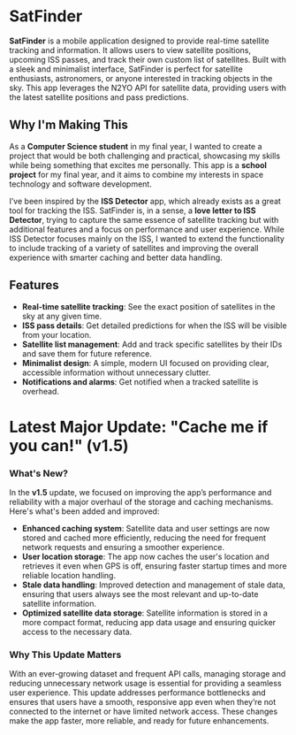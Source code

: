 # SatFinder

**SatFinder** is a mobile application designed to provide real-time satellite tracking and information. It allows users to view satellite positions, upcoming ISS passes, and track their own custom list of satellites. Built with a sleek and minimalist interface, SatFinder is perfect for satellite enthusiasts, astronomers, or anyone interested in tracking objects in the sky. This app leverages the N2YO API for satellite data, providing users with the latest satellite positions and pass predictions.

## Why I'm Making This

As a **Computer Science student** in my final year, I wanted to create a project that would be both challenging and practical, showcasing my skills while being something that excites me personally. This app is a **school project** for my final year, and it aims to combine my interests in space technology and software development.

I’ve been inspired by the **ISS Detector** app, which already exists as a great tool for tracking the ISS. SatFinder is, in a sense, a **love letter to ISS Detector**, trying to capture the same essence of satellite tracking but with additional features and a focus on performance and user experience. While ISS Detector focuses mainly on the ISS, I wanted to extend the functionality to include tracking of a variety of satellites and improving the overall experience with smarter caching and better data handling.

## Features

- **Real-time satellite tracking**: See the exact position of satellites in the sky at any given time.
- **ISS pass details**: Get detailed predictions for when the ISS will be visible from your location.
- **Satellite list management**: Add and track specific satellites by their IDs and save them for future reference.
- **Minimalist design**: A simple, modern UI focused on providing clear, accessible information without unnecessary clutter.
- **Notifications and alarms**: Get notified when a tracked satellite is overhead.

# Latest Major Update: **"Cache me if you can!" (v1.5)**

### What's New?

In the **v1.5** update, we focused on improving the app’s performance and reliability with a major overhaul of the storage and caching mechanisms. Here's what's been added and improved:

- **Enhanced caching system**: Satellite data and user settings are now stored and cached more efficiently, reducing the need for frequent network requests and ensuring a smoother experience.
- **User location storage**: The app now caches the user's location and retrieves it even when GPS is off, ensuring faster startup times and more reliable location handling.
- **Stale data handling**: Improved detection and management of stale data, ensuring that users always see the most relevant and up-to-date satellite information.
- **Optimized satellite data storage**: Satellite information is stored in a more compact format, reducing app data usage and ensuring quicker access to the necessary data.

### Why This Update Matters

With an ever-growing dataset and frequent API calls, managing storage and reducing unnecessary network usage is essential for providing a seamless user experience. This update addresses performance bottlenecks and ensures that users have a smooth, responsive app even when they’re not connected to the internet or have limited network access. These changes make the app faster, more reliable, and ready for future enhancements.
